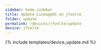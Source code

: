 ```yaml
---
sidebar: home_sidebar
title: Update LineageOS on jfvelte
folder: update
permalink: /devices/jfvelte/update
device: jfvelte
---
```

{% include templates/device_update.md %}